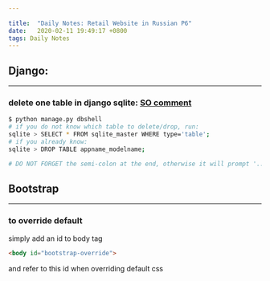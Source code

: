 ```yaml
---
 
title:  "Daily Notes: Retail Website in Russian P6"
date:   2020-02-11 19:49:17 +0800
tags: Daily Notes
---
```


## Django:
---
### delete one table in django sqlite: [SO comment](https://stackoverflow.com/a/17041402/11901269)
```bash
$ python manage.py dbshell
# if you do not know which table to delete/drop, run:
sqlite > SELECT * FROM sqlite_master WHERE type='table';
# if you already know:
sqlite > DROP TABLE appname_modelname;

# DO NOT FORGET the semi-colon at the end, otherwise it will prompt '...>' signalling the expression is unfinished
```

## Bootstrap
---
### to override default
simply add an id to body tag
```html
<body id="bootstrap-override">
```
and refer to this id when overriding default css